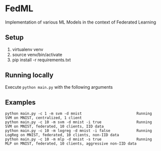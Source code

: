 # FedML
Implementation of various ML Models in the context of Federated Learning

## Setup
1. virtualenv venv
2. source venv/bin/activate
3. pip install -r requirements.txt


## Running locally
Execute ```python main.py``` with the following arguments

## Examples

```
python main.py -c 1 -m svm -d mnist                         Running SVM on MNIST, centralized, 1 client
python main.py -c 10 -m svm -d mnist -i true                Running SVM on MNIST, federated, 10 clients, IID data
python main.py -c 10 -m logreg -d mnist -i false            Running LogReg on MNIST, federated, 10 clients, non-IID data
python main.py -c 10 -m mlp -d mnist -s true                Running MLP on MNIST, federated, 10 clients, aggressive non-IID data
```
